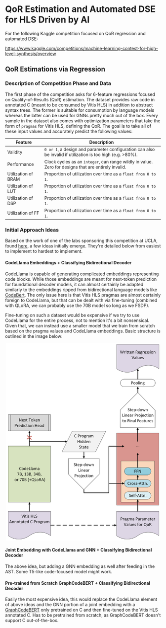 # QoR Estimation and Automated DSE for HLS Driven by AI
For the following Kaggle competition focused on QoR regression and automated DSE: 

https://www.kaggle.com/competitions/machine-learning-contest-for-high-level-synthesis/overview

## QoR Estimations via Regression

### Description of Competition Phase and Data

The first phase of the competition asks for 6-feature regressions focused on Quality-of-Results (QoR) estimation. The dataset provides raw code in annotated C (meant to be consumed by Vitis HLS) in addition to abstract syntax trees. The former is suitable for consumption by language models whereas the latter can be used for GNNs pretty much out of the box. Every sample in the dataset also comes with optimization parameters that take the form of `pragmas` for Vitis HLS, defining the QoR. The goal is to take all of these input values and accurately predict the following values:

| Feature | Description |
| ------- | ----------- |
| Validity | `0 or 1`, a design and parameter configuration can also be invalid if utilization is too high (e.g. >80%). |
| Performance | Clock cycles as an `integer`, can range wildly in value. Zero for designs that are entirely invalid. |
| Utilization of BRAM | Proportion of utilization over time as a `float from 0 to 1`. |
| Utilization of LUT | Proportion of utilization over time as a `float from 0 to 1`.  |
| Utilization of DSP | Proportion of utilization over time as a `float from 0 to 1`.  |
| Utilization of FF | Proportion of utilization over time as a `float from 0 to 1`.  |


### Initial Approach Ideas

Based on the work of one of the labs sponsoring this competition at UCLA, found [here](https://proceedings.neurips.cc/paper_files/paper/2023/file/8dfc3a2720a4112243a285b98e0d4415-Paper-Datasets_and_Benchmarks.pdf), a few ideas initially emerge. They're detailed below from easiest to implement to hardest to implement. 

#### CodeLlama Embeddings + Classifying Bidirectional Decoder
CodeLlama is capable of generating complicated embeddings representing code blocks. While those embeddings are meant for next-token prediction for foundational decoder models, it can almost certainly be adapted similarly to the embeddings ripped from bidirectional language models like [CodeBert](https://arxiv.org/abs/2002.08155). The only issue here is that Vitis HLS pragmas are almost certainly foreign to CodeLlama, but that can be dealt with via fine-tuning (combined with QLoRA, we can probably use the 70B model so long as we FSDP). 

Fine-tuning on such a dataset would be expensive if we try to use CodeLlama for the entire process, not to mention it's a bit nonsensical. Given that, we can instead use a smaller model that we train from scratch based on the pragma values and CodeLlama embeddings. Basic structure is outlined in the image below:

<p align="center">
   <img src="imgs/codellama_for_qor_bolded.png" width="500">
</p>

#### Joint Embedding with CodeLlama and GNN + Classifying Bidirectional Decoder

The above idea, but adding a GNN embedding as well after feeding in the AST. Some T5-like code-focused model might work. 

#### Pre-trained from Scratch GraphCodeBERT + Classifying Bidirectional Decoder

Easily the most expensive idea, this would replace the CodeLlama element of above ideas and the GNN portion of a joint embedding with a [GraphCodeBERT](https://arxiv.org/abs/2009.08366) only pretrained on C and then fine-tuned on the Vitis HLS annotated C. Has to be pretrained from scratch, as GraphCodeBERT doesn't support C out-of-the-box. 
